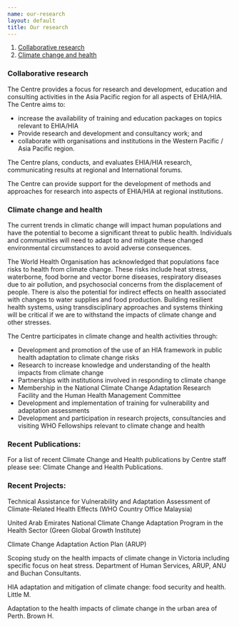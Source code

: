 ```yaml
---
name: our-research
layout: default
title: Our research
---
```


1. [Collaborative research](#head-collres)
1. [Climate change and health](#head-ccres)

###  <a name="head-collres"></a>Collaborative research

The Centre provides a focus for research and development, education and consulting activities in the Asia Pacific region for all aspects of EHIA/HIA.
The Centre aims to:

- increase the availability of training and education packages on topics relevant to EHIA/HIA
- Provide research and development and consultancy work; and
- collaborate with organisations and institutions in the Western Pacific / Asia Pacific region.


The Centre plans, conducts, and evaluates EHIA/HIA research, communicating results at regional and International forums.

The Centre can provide support for the development of methods and approaches for research into aspects of EHIA/HIA at regional institutions.

###  <a name="head-ccres"></a>Climate change and health

The current trends in climatic change will impact human populations and have the potential to become a significant threat to public health. Individuals and communities will need to adapt to  and mitigate these changed environmental circumstances to avoid adverse consequences.

The World Health Organisation has acknowledged that populations face risks to health from climate change.  These risks include heat stress, waterborne, food borne and vector borne diseases, respiratory diseases due to air pollution, and psychosocial concerns from the displacement of people. There is also the potential for indirect effects on health associated with changes to water supplies and food production.  Building resilient health systems, using transdisciplinary approaches and systems thinking will be critical if we are to withstand the impacts of climate change and other stresses.

The Centre participates in climate change and health activities through:

- Development and promotion of the use of an HIA framework in public health adaptation to climate change risks
- Research to increase knowledge and understanding of the health impacts from climate change
- Partnerships with institutions involved in responding to climate change
- Membership in the National Climate Change Adaptation Research Facility and the Human Health Management Committee
- Development and implementation of training for vulnerability and adaptation assessments
- Development and participation in research projects, consultancies and visiting WHO Fellowships relevant to climate change and health

### Recent Publications:

For a list of recent Climate Change and Health publications by Centre staff please see: Climate Change and Health Publications.

### Recent Projects:

Technical Assistance for Vulnerability and Adaptation Assessment of Climate-Related Health Effects (WHO Country Office Malaysia)

United Arab Emirates National Climate Change Adaptation Program in the Health Sector (Green Global Growth Institute)

Climate Change Adaptation Action Plan (ARUP)

Scoping study on the health impacts of climate change in Victoria including specific focus on heat stress. Department of Human Services, ARUP, ANU and Buchan Consultants.

HIA adaptation and mitigation of climate change: food security and health. Little M.

Adaptation to the health impacts of climate change in the urban area of Perth. Brown H.
